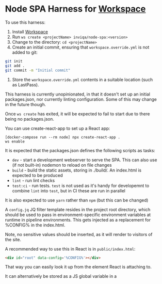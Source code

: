 # Node SPA Harness for [Workspace]

To use this harness:

1. Install [Workspace]
1. Run `ws create <projectName> inviqa/node-spa:<version>`
1. Change to the <projectName> directory: `cd <projectName>`
1. Create an initial commit, ensuring that `workspace.override.yml` is not added to git:
```bash
git init
git add .
git commit -m "Initial commit"
```
1. Store the `workspace.override.yml` contents in a suitable location (such as LastPass).

[Workspace]: https://github.com/my127/workspace


This harness is currently unopinionated, in that it doesn't set up an initial packages.json,
nor currently linting configuration. Some of this may change in the future though.

Once `ws create` has exited, it will be expected to fail to start due to there being no packages.json.

You can use create-react-app to set up a React app:

```
[docker-compose run --rm node] npx create-react-app .
ws enable
```

It is expected that the packages.json defines the following scripts as tasks:

* `dev` - start a development webserver to serve the SPA. This can also use (if not built-in) nodemon to reload on file changes
* `build` - build the static assets, storing in ./build/. An index.html is expected to be produced
* `lint` - run lint checks
* `test:ci` - run tests. `test` is not used as it's handy for developemnt to combine `lint` into `test`, but in CI these are run in parallel

It is also expected to use `yarn` rather than `npm` (but this can be changed)

A `config.jq` JQ filter template resides in the project root directory, which
should be used to pass in environment-specific environment variables at runtime
in pipeline environments. This gets injected as a replacement for %CONFIG% in
the index.html.

Note, no sensitive values should be inserted, as it will render to visitors of
the site.

A recommended way to use this in React is in `public/index.html`:

```html
<div id="root" data-config='%CONFIG%'></div>
```

That way you can easily look it up from the element React is attaching to.

It can alternatively be stored as a JS global variable in a <script> block,
but it's a good idea to avoid in-line scripts altogether.

